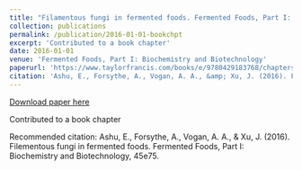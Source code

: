 ```yaml
---
title: "Filamentous fungi in fermented foods. Fermented Foods, Part I: Biochemistry and Biotechnology"
collection: publications
permalink: /publication/2016-01-01-bookchpt
excerpt: 'Contributed to a book chapter'
date: 2016-01-01
venue: 'Fermented Foods, Part I: Biochemistry and Biotechnology'
paperurl: 'https://www.taylorfrancis.com/books/e/9780429183768/chapters/10.1201%2Fb19872-6'
citation: 'Ashu, E., Forsythe, A., Vogan, A. A., &amp; Xu, J. (2016). Filementous fungi in fermented foods. Fermented Foods, Part I: Biochemistry and Biotechnology, 45e75.'
---
```


<a href='https://www.taylorfrancis.com/books/e/9780429183768/chapters/10.1201%2Fb19872-6'>Download paper here</a>

Contributed to a book chapter

Recommended citation: Ashu, E., Forsythe, A., Vogan, A. A., & Xu, J. (2016). Filementous fungi in fermented foods. Fermented Foods, Part I: Biochemistry and Biotechnology, 45e75.